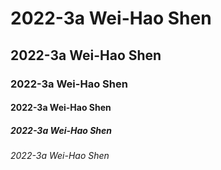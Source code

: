 # 2022-3a Wei-Hao Shen
## 2022-3a Wei-Hao Shen
### 2022-3a Wei-Hao Shen
#### 2022-3a Wei-Hao Shen
##### 2022-3a Wei-Hao Shen
###### 2022-3a Wei-Hao Shen
